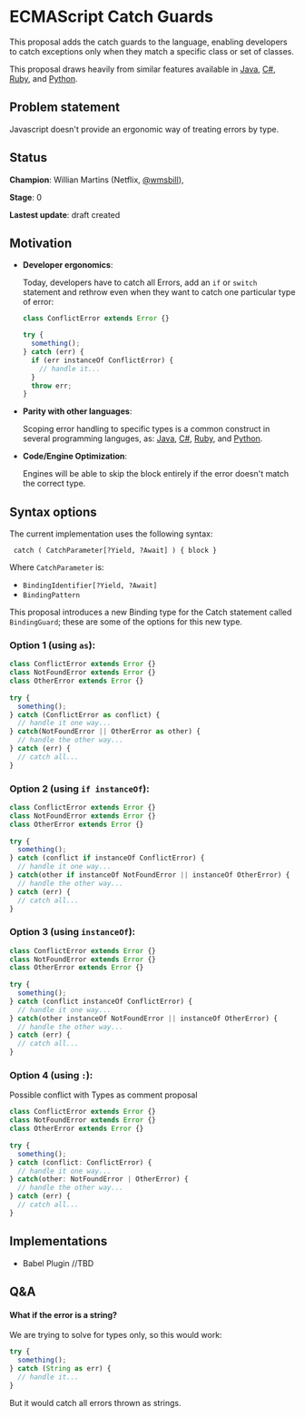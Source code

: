 # ECMAScript Catch Guards

This proposal adds the catch guards to the language, enabling developers to catch
exceptions only when they match a specific class or set of classes.

This proposal draws heavily from similar features available in
[Java](https://docs.oracle.com/javase/specs/jls/se7/html/jls-14.html#jls-14.20),
[C#](https://docs.microsoft.com/en-us/dotnet/csharp/language-reference/keywords/try-catch),
[Ruby](http://rubylearning.com/satishtalim/ruby_exceptions.html), and
[Python](https://docs.python.org/3/tutorial/errors.html#handling-exceptions).

## Problem statement
Javascript doesn't provide an ergonomic way of treating errors by type.

## Status

**Champion**: 
Willian Martins (Netflix, [@wmsbill](https://twitter.com/wmsbill)),


**Stage**: 0

**Lastest update**: draft created

## Motivation

- **Developer ergonomics**:
  
  Today, developers have to catch all Errors, add an `if` or `switch` statement and 
  rethrow even when they want to catch one particular type of error:

  ```javascript
  class ConflictError extends Error {}
  
  try {
    something();
  } catch (err) {
    if (err instanceOf ConflictError) {
      // handle it...
    }
    throw err;
  }
  ```
  
- **Parity with other languages**:
  
  Scoping error handling to specific types is a common construct in several programming
  languges, as:
  [Java](https://docs.oracle.com/javase/specs/jls/se7/html/jls-14.html#jls-14.20),
  [C#](https://docs.microsoft.com/en-us/dotnet/csharp/language-reference/keywords/try-catch),
  [Ruby](http://rubylearning.com/satishtalim/ruby_exceptions.html), and
  [Python](https://docs.python.org/3/tutorial/errors.html#handling-exceptions).

  
- **Code/Engine Optimization**:

  Engines will be able to skip the block entirely if the error doesn't match the correct type.
  
## Syntax options

The current implementation uses the following syntax:
```
 catch ( CatchParameter[?Yield, ?Await] ) { block }
```

Where `CatchParameter` is:
* `BindingIdentifier[?Yield, ?Await]`
* `BindingPattern`

This proposal introduces a new Binding type for the Catch statement called `BindingGuard`; these are some of the options for this new type.

### Option 1 (using `as`):

```javascript
class ConflictError extends Error {}
class NotFoundError extends Error {}
class OtherError extends Error {}
  
try {
  something();
} catch (ConflictError as conflict) {
  // handle it one way...
} catch(NotFoundError || OtherError as other) {
  // handle the other way...
} catch (err) {
  // catch all...
}
```

### Option 2 (using `if instanceOf`):

```javascript
class ConflictError extends Error {}
class NotFoundError extends Error {}
class OtherError extends Error {}
  
try {
  something();
} catch (conflict if instanceOf ConflictError) {
  // handle it one way...
} catch(other if instanceOf NotFoundError || instanceOf OtherError) {
  // handle the other way...
} catch (err) {
  // catch all...
}
```

### Option 3 (using `instanceOf`):

```javascript
class ConflictError extends Error {}
class NotFoundError extends Error {}
class OtherError extends Error {}
  
try {
  something();
} catch (conflict instanceOf ConflictError) {
  // handle it one way...
} catch(other instanceOf NotFoundError || instanceOf OtherError) {
  // handle the other way...
} catch (err) {
  // catch all...
}
```

### Option 4 (using `:`):
Possible conflict with Types as comment proposal

```javascript
class ConflictError extends Error {}
class NotFoundError extends Error {}
class OtherError extends Error {}
  
try {
  something();
} catch (conflict: ConflictError) {
  // handle it one way...
} catch(other: NotFoundError | OtherError) {
  // handle the other way...
} catch (err) {
  // catch all...
}
```

## Implementations

* Babel Plugin //TBD

## Q&A

#### What if the error is a string?

We are trying to solve for types only, so this would work:

```javascript
try {
  something();
} catch (String as err) {
  // handle it...
}
```

But it would catch all errors thrown as strings.
